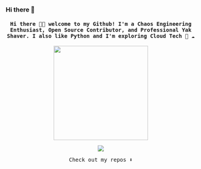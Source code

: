 ### Hi there 👋
<h4 align="center"><samp> Hi there 👋🏾  welcome to my Github! I'm a Chaos Engineering Enthusiast, Open Source Contributor, and Professional Yak Shaver. I also like Python and I'm exploring Cloud Tech 🐍 ☁️ </samp></h4>

<p align="center">
  <img width="250" src="https://media.giphy.com/media/v1.Y2lkPTc5MGI3NjExZWQ4ZmJlODA2ODU0ZjMyNGRkOWJhYjg2MDgyY2JhZTk0YzUwN2Q0ZSZlcD12MV9pbnRlcm5hbF9naWZzX2dpZklkJmN0PWc/V4NSR1NG2p0KeJJyr5/giphy.gif">
</p>


<p align="center">
<a href= "https://np.linkedin.com/in/bishesh-shrestha-b05bb91a0"><img src="https://static.vecteezy.com/system/resources/previews/018/930/585/original/linkedin-logo-linkedin-icon-transparent-free-png.png"/></a>
</p>

<p align="center"><samp>
Check out my repos ⬇️  
  </samp>
</p>


<!--
**bishesh910/bishesh910** is a ✨ _special_ ✨ repository because its `README.md` (this file) appears on your GitHub profile.

Here are some ideas to get you started:

- 🔭 I’m currently working on ...
- 🌱 I’m currently learning ...
- 👯 I’m looking to collaborate on ...
- 🤔 I’m looking for help with ...
- 💬 Ask me about ...
- 📫 How to reach me: ...
- 😄 Pronouns: ...
- ⚡ Fun fact: ...
-->
